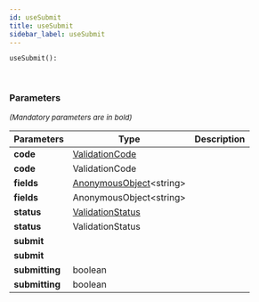```yaml
---
id: useSubmit
title: useSubmit
sidebar_label: useSubmit
---
```


```tsx
useSubmit(): 
```
<br/>



### Parameters

<font size="2"><i>(Mandatory parameters are in bold)</i></font>

| Parameters | Type | Description |
| --------- | ---- | ----------- |
| **code** | [ValidationCode](/framework-api/enum/ValidationCode.md) |  |
| **code** | ValidationCode |  |
| **fields** | [AnonymousObject](/framework-api/interfaces/AnonymousObject.md)<string\> |  |
| **fields** | AnonymousObject<string\> |  |
| **status** | [ValidationStatus](/framework-api/enum/ValidationStatus.md) |  |
| **status** | ValidationStatus |  |
| **submit** |  |  |
| **submit** |  |  |
| **submitting** | boolean |  |
| **submitting** | boolean |  |
